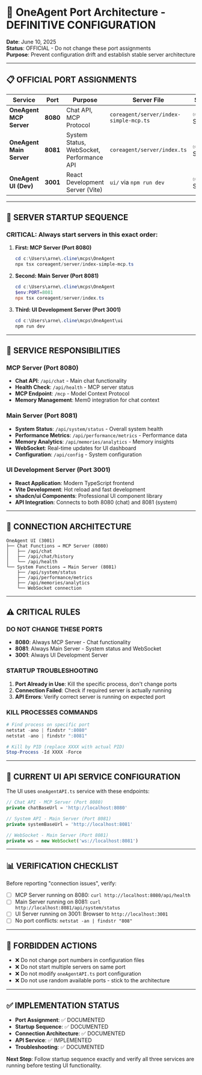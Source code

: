 # 🚀 OneAgent Port Architecture - DEFINITIVE CONFIGURATION

**Date**: June 10, 2025  
**Status**: OFFICIAL - Do not change these port assignments  
**Purpose**: Prevent configuration drift and establish stable server architecture

---

## 📋 **OFFICIAL PORT ASSIGNMENTS**

| Service | Port | Purpose | Server File | Status |
|---------|------|---------|-------------|--------|
| **OneAgent MCP Server** | **8080** | Chat API, MCP Protocol | `coreagent/server/index-simple-mcp.ts` | ✅ STABLE |
| **OneAgent Main Server** | **8081** | System Status, WebSocket, Performance API | `coreagent/server/index.ts` | ✅ STABLE |
| **OneAgent UI (Dev)** | **3001** | React Development Server (Vite) | `ui/` via `npm run dev` | ✅ STABLE |

---

## 🔧 **SERVER STARTUP SEQUENCE**

### **CRITICAL: Always start servers in this exact order:**

1. **First: MCP Server (Port 8080)**
   ```powershell
   cd c:\Users\arne\.cline\mcps\OneAgent
   npx tsx coreagent/server/index-simple-mcp.ts
   ```

2. **Second: Main Server (Port 8081)**
   ```powershell
   cd c:\Users\arne\.cline\mcps\OneAgent
   $env:PORT=8081
   npx tsx coreagent/server/index.ts
   ```

3. **Third: UI Development Server (Port 3001)**
   ```powershell
   cd c:\Users\arne\.cline\mcps\OneAgent\ui
   npm run dev
   ```

---

## 🧠 **SERVICE RESPONSIBILITIES**

### **MCP Server (Port 8080)**
- **Chat API**: `/api/chat` - Main chat functionality
- **Health Check**: `/api/health` - MCP server status
- **MCP Endpoint**: `/mcp` - Model Context Protocol
- **Memory Management**: Mem0 integration for chat context

### **Main Server (Port 8081)**
- **System Status**: `/api/system/status` - Overall system health
- **Performance Metrics**: `/api/performance/metrics` - Performance data
- **Memory Analytics**: `/api/memories/analytics` - Memory insights
- **WebSocket**: Real-time updates for UI dashboard
- **Configuration**: `/api/config` - System configuration

### **UI Development Server (Port 3001)**
- **React Application**: Modern TypeScript frontend
- **Vite Development**: Hot reload and fast development
- **shadcn/ui Components**: Professional UI component library
- **API Integration**: Connects to both 8080 (chat) and 8081 (system)

---

## 🔌 **CONNECTION ARCHITECTURE**

```
OneAgent UI (3001)
├── Chat Functions → MCP Server (8080)
│   ├── /api/chat
│   ├── /api/chat/history
│   └── /api/health
└── System Functions → Main Server (8081)
    ├── /api/system/status
    ├── /api/performance/metrics
    ├── /api/memories/analytics
    └── WebSocket connection
```

---

## ⚠️ **CRITICAL RULES**

### **DO NOT CHANGE THESE PORTS**
- **8080**: Always MCP Server - Chat functionality
- **8081**: Always Main Server - System status and WebSocket
- **3001**: Always UI Development Server

### **STARTUP TROUBLESHOOTING**
1. **Port Already in Use**: Kill the specific process, don't change ports
2. **Connection Failed**: Check if required server is actually running
3. **API Errors**: Verify correct server is running on expected port

### **KILL PROCESSES COMMANDS**
```powershell
# Find process on specific port
netstat -ano | findstr ":8080"
netstat -ano | findstr ":8081"

# Kill by PID (replace XXXX with actual PID)
Stop-Process -Id XXXX -Force
```

---

## 🎯 **CURRENT UI API SERVICE CONFIGURATION**

The UI uses `oneAgentAPI.ts` service with these endpoints:

```typescript
// Chat API - MCP Server (Port 8080)
private chatBaseUrl = 'http://localhost:8080'

// System API - Main Server (Port 8081)  
private systemBaseUrl = 'http://localhost:8081'

// WebSocket - Main Server (Port 8081)
private ws = new WebSocket('ws://localhost:8081')
```

---

## 📊 **VERIFICATION CHECKLIST**

Before reporting "connection issues", verify:

- [ ] MCP Server running on 8080: `curl http://localhost:8080/api/health`
- [ ] Main Server running on 8081: `curl http://localhost:8081/api/system/status`  
- [ ] UI Server running on 3001: Browser to `http://localhost:3001`
- [ ] No port conflicts: `netstat -an | findstr "808"`

---

## 🚫 **FORBIDDEN ACTIONS**

- ❌ Do not change port numbers in configuration files
- ❌ Do not start multiple servers on same port
- ❌ Do not modify `oneAgentAPI.ts` port configuration
- ❌ Do not use random available ports - stick to the architecture

---

## ✅ **IMPLEMENTATION STATUS**

- **Port Assignment**: ✅ DOCUMENTED
- **Startup Sequence**: ✅ DOCUMENTED  
- **Connection Architecture**: ✅ DOCUMENTED
- **API Service**: ✅ IMPLEMENTED
- **Troubleshooting**: ✅ DOCUMENTED

**Next Step**: Follow startup sequence exactly and verify all three services are running before testing UI functionality.
